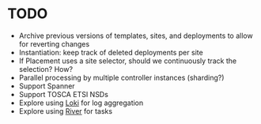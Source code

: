 TODO
====

* Archive previous versions of templates, sites, and deployments to allow for reverting
  changes
* Instantiation: keep track of deleted deployments per site
* If Placement uses a site selector, should we continuously track the selection? How?
* Parallel processing by multiple controller instances (sharding?)
* Support Spanner
* Support TOSCA ETSI NSDs
* Explore using [Loki](https://github.com/grafana/loki) for log aggregation
* Explore using [River](https://github.com/riverqueue/river) for tasks
